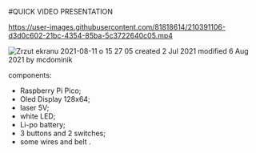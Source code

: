 #QUICK VIDEO PRESENTATION

https://user-images.githubusercontent.com/81818614/210391106-d3d0c602-21bc-4354-85ba-5c3722640c05.mp4


![Zrzut ekranu 2021-08-11 o 15 27 05](https://user-images.githubusercontent.com/81818614/129037838-e1e706d9-6105-4a35-827e-bb1f14ba1ea9.png)
created 2 Jul 2021
modified 6 Aug 2021
by mcdominik




components:

- Raspberry Pi Pico;
- Oled Display 128x64;
- laser 5V;
- white LED;
- Li-po battery;
- 3 buttons and 2 switches;
- some wires and belt .
